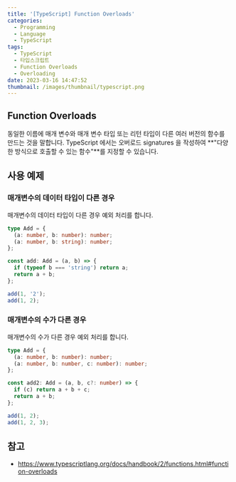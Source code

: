 ```yaml
---
title: '[TypeScript] Function Overloads'
categories:
  - Programming
  - Language
  - TypeScript
tags:
  - TypeScript
  - 타입스크립트
  - Function Overloads
  - Overloading
date: 2023-03-16 14:47:52
thumbnail: /images/thumbnail/typescript.png
---
```


## Function Overloads

동일한 이름에 매개 변수와 매개 변수 타입 또는 리턴 타입이 다른 여러 버전의 함수를 만드는 것을 말합니다. TypeScript 에서는 오버로드 signatures 을 작성하여 **"다양한 방식으로 호출할 수 있는 함수"**를 지정할 수 있습니다.

## 사용 예제

### 매개변수의 데이터 타입이 다른 경우

매개변수의 데이터 타입이 다른 경우 예외 처리를 합니다.

```ts
type Add = {
  (a: number, b: number): number;
  (a: number, b: string): number;
};

const add: Add = (a, b) => {
  if (typeof b === 'string') return a;
  return a + b;
};

add(1, '2');
add(1, 2);
```

### 매개변수의 수가 다른 경우

매개변수의 수가 다른 경우 예외 처리를 합니다.

```ts
type Add = {
  (a: number, b: number): number;
  (a: number, b: number, c: number): number;
};

const add2: Add = (a, b, c?: number) => {
  if (c) return a + b + c;
  return a + b;
};

add(1, 2);
add(1, 2, 3);
```

## 참고

- https://www.typescriptlang.org/docs/handbook/2/functions.html#function-overloads
